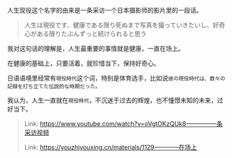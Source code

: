 

人生现役这个名字的由来是一条采访一个日本摄影师的影片里的一段话。

> 人生は現役です、健康である限り死ぬまで写真を撮っていきたいし、好奇心がある限りたぶんずっと続けられると思う


我对这句话的理解是，人生最重要的事情就是健康，一直在场上。

在健康的基础上，只要活着，就珍惜当下，保持好奇心。

日语语境里经常有`現役時代`这个词，特别是体育选手，比如说`彼の現役時代は、数々の記録を打ち立てた伝説的な時期だった。`

我认为，人生一直就在`現役時代`，不沉迷于过去的辉煌，也不憧憬未知的未来，过好当下。

> Link: https://www.youtube.com/watch?v=oVgtOKzQUk8————一条采访视频
>
> Link: https://youzhiyouxing.cn/materials/1129————在场上